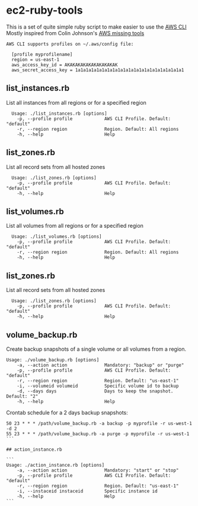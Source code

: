 # ec2-ruby-tools

This is a set of quite simple ruby script to make easier to use the [AWS CLI](http://aws.amazon.com/cli/) Mostly inspired from Colin Johnson's [AWS missing tools](https://github.com/colinbjohnson/aws-missing-tools)

```
AWS CLI supports profiles on ~/.aws/config file:

  [profile myprofilename]
  region = us-east-1
  aws_access_key_id = AKAKAKAKAKAKAKAKAKAK
  aws_secret_access_key = 1a1a1a1a1a1a1a1a1a1a1a1a1a1a1a1a1a1a1a1a1
```

## list_instances.rb

List all instances from all regions or for a specified region

```
  Usage: ./list_instances.rb [options]
    -p, --profile profile            AWS CLI Profile. Default: "default"
    -r, --region region              Region. Default: All regions
    -h, --help                       Help
```

## list_zones.rb

List all record sets from all hosted zones

```
  Usage: ./list_zones.rb [options]
    -p, --profile profile            AWS CLI Profile. Default: "default"
    -h, --help                       Help
```

## list_volumes.rb

List all volumes from all regions or for a specified region

```
  Usage: ./list_volumes.rb [options]
    -p, --profile profile            AWS CLI Profile. Default: "default"
    -r, --region region              Region. Default: All regions
    -h, --help                       Help
```

## list_zones.rb

List all record sets from all hosted zones

```
  Usage: ./list_zones.rb [options]
    -p, --profile profile            AWS CLI Profile. Default: "default"
    -h, --help                       Help
```

## volume_backup.rb

Create backup snapshots of a single volume or all volumes from a region.

```
Usage: ./volume_backup.rb [options]
    -a, --action action              Mandatory: "backup" or "purge"
    -p, --profile profile            AWS CLI Profile. Default: "default"
    -r, --region region              Region. Default: "us-east-1"
    -i, --volumeid volumeid          Specific volume id to backup
    -d, --days days                  Days to keep the snapshot. Default: "2"
    -h, --help                       Help
```

Crontab schedule for a 2 days backup snapshots:

````
50 23 * * * /path/volume_backup.rb -a backup -p myprofile -r us-west-1 -d 2
55 23 * * * /path/volume_backup.rb -a purge -p myprofile -r us-west-1
```

## action_instance.rb

```
Usage: ./action_instance.rb [options]
    -a, --action action              Mandatory: "start" or "stop"
    -p, --profile profile            AWS CLI Profile. Default: "default"
    -r, --region region              Region. Default: "us-east-1"
    -i, --instaceid instaceid        Specific instance id
    -h, --help                       Help
```
